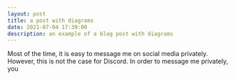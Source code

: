 ```yaml
---
layout: post
title: a post with diagrams
date: 2021-07-04 17:39:00
description: an example of a blog post with diagrams
---
```


Most of the time, it is easy to message me on social media privately. However, this is not the case for Discord. In order to message me privately, you 
